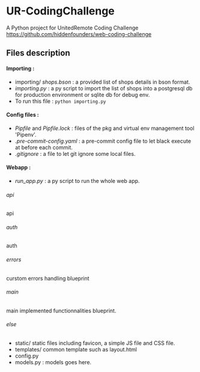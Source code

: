 # UR-CodingChallenge
A Python project for UnitedRemote Coding Challenge <https://github.com/hiddenfounders/web-coding-challenge>

## Files description

#### Importing : 
- importing/ *shops.bson* : a provided list of shops details in bson format.
- *importing.py* : a py script to import the list of shops into a postgresql db for production environment or sqlite db for debug env.
- To run this file : ```python importing.py``` 

#### Config files :
- *Pipfile* and *Pipfile.lock* : files of the pkg and virtual env management tool 'Pipenv'.
- *.pre-commit-config.yaml* : a pre-commit config file to let black execute at before each commit.
- *.gitignore* : a file to let git ignore some local files.   

#### Webapp :
 - *run_app.py* : a py script to run the whole web app.
 
 ###### api 
 api
 
 ###### auth 
 auth
 
 ###### errors
 curstom errors handling blueprint
 
 ###### main 
 
 main implemented functionnalities blueprint.
 
###### else

 - static/ static files including favicon, a simple JS file and CSS file.
 - templates/ common template such as layout.html
 - config.py  
 - models.py : models goes here.
